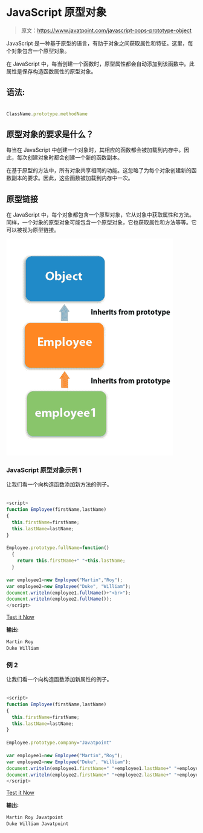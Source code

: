 # JavaScript 原型对象

> 原文：<https://www.javatpoint.com/javascript-oops-prototype-object>

JavaScript 是一种基于原型的语言，有助于对象之间获取属性和特征。这里，每个对象包含一个原型对象。

在 JavaScript 中，每当创建一个函数时，原型属性都会自动添加到该函数中。此属性是保存构造函数属性的原型对象。

## 语法:

```js

ClassName.prototype.methodName

```

## 原型对象的要求是什么？

每当在 JavaScript 中创建一个对象时，其相应的函数都会被加载到内存中。因此，每次创建对象时都会创建一个新的函数副本。

在基于原型的方法中，所有对象共享相同的功能。这忽略了为每个对象创建新的函数副本的要求。因此，这些函数被加载到内存中一次。

## 原型链接

在 JavaScript 中，每个对象都包含一个原型对象，它从对象中获取属性和方法。同样，一个对象的原型对象可能包含一个原型对象，它也获取属性和方法等等。它可以被视为原型链接。

![JavaScript oops Prototype Object](img/0a9a886729ac27e5719672611535ec6d.png)

### JavaScript 原型对象示例 1

让我们看一个向构造函数添加新方法的例子。

```js

<script>
function Employee(firstName,lastName)
{
  this.firstName=firstName;
  this.lastName=lastName;
}

Employee.prototype.fullName=function()
  {
    return this.firstName+" "+this.lastName;
  }

var employee1=new Employee("Martin","Roy");
var employee2=new Employee("Duke", "William");
document.writeln(employee1.fullName()+"<br>");
document.writeln(employee2.fullName());
</script>

```

[Test it Now](https://www.javatpoint.com/oprweb/test.jsp?filename=JavaScriptPrototypeObjectExample1)

**输出:**

```js
Martin Roy
Duke William

```

### 例 2

让我们看一个向构造函数添加新属性的例子。

```js

<script>
function Employee(firstName,lastName)
{
  this.firstName=firstName;
  this.lastName=lastName;
}

Employee.prototype.company="Javatpoint"

var employee1=new Employee("Martin","Roy");
var employee2=new Employee("Duke", "William");
document.writeln(employee1.firstName+" "+employee1.lastName+" "+employee1.company+"<br>");
document.writeln(employee2.firstName+" "+employee2.lastName+" "+employee2.company);
</script>

```

[Test it Now](https://www.javatpoint.com/oprweb/test.jsp?filename=JavaScriptPrototypeObjectExample2)

**输出:**

```js
Martin Roy Javatpoint
Duke William Javatpoint

```